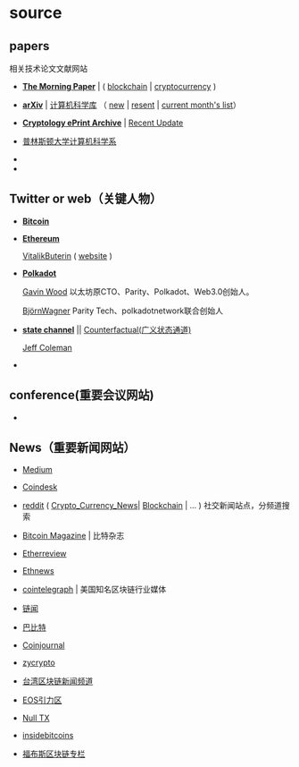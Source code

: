 # source

## papers

相关技术论文文献网站
* [**The Morning Paper**](https://blog.acolyer.org) | ( [blockchain](https://blog.acolyer.org/tag/blockchain/) | [cryptocurrency](https://blog.acolyer.org/?s=cryptocurrency) )

* [**arXiv**](https://arxiv.org) | [计算机科学库](https://arxiv.org/archive/cs) （ [new](https://arxiv.org/list/cs/new) | [resent](https://arxiv.org/list/cs/recent) | [current month's list](https://arxiv.org/list/cs/current)）

* [**Cryptology ePrint Archive**](https://eprint.iacr.org)  | [Recent Update](https://eprint.iacr.org/eprint-bin/search.pl?last=7&title=1)


* [普林斯顿大学计算机科学系](http://www.cs.princeton.edu/)
* 
* 

## Twitter or web（关键人物）

* [**Bitcoin**](https://bitcoin.com)


* [**Ethereum**](https://ethereum.org/)

   [VitalikButerin](https://twitter.com/VitalikButerin) ( [website](https://vitalik.ca/) )
   
 * [**Polkadot**](https://polkadot.io/) 
 
   [Gavin Wood]( https://twitter.com/gavofyork) 以太坊原CTO、Parity、Polkadot、Web3.0创始人。
   
   [BjörnWagner](https://twitter.com/bjornwgnr)  Parity Tech、polkadotnetwork联合创始人
 


* [**state channel**](https://github.com/ledgerlabs/state-channels/wiki) || [Counterfactual(广义状态通道)](https://www.counterfactual.com/statechannels/)

  [Jeff Coleman](https://www.jeffcoleman.ca/)
  


* 

## conference(重要会议网站)

* 


## News（重要新闻网站）

* [Medium](https://medium.com)
* [Coindesk](https://www.coindesk.com)
* [reddit](https://www.reddit.com/r/) ( [Crypto_Currency_News](https://www.reddit.com/r/Crypto_Currency_News/)| [Blockchain](https://www.reddit.com/r/BlockChain) | ... ) 社交新闻站点，分频道搜索

* [Bitcoin Magazine](https://bitcoinmagazine.com) | 比特杂志
* [Etherreview](https://etherreview.info) 
* [Ethnews](www.ethnews.com)
* [cointelegraph](https://cointelegraph.com) | 美国知名区块链行业媒体
* [链闻](https://chainnews.com)
* [巴比特](https://8btc.com)
* [Coinjournal](https://coinjournal.net/)
* [zycrypto](https://zycrypto.com/category/news/)
* [台湾区块链新闻频道](https://blockcast.it/)
* [EOS引力区](eosgravity.com)
* [Null TX](nulltx.com)
* [insidebitcoins](https://insidebitcoins.com/)
* [福布斯区块链专栏](https://www.forbes.com/crypto-blockchain/)

